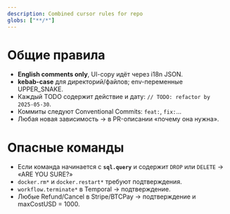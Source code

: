 ```yaml
---
description: Combined cursor rules for repo
globs: ["**/*"]
---
```


# Общие правила

- **English comments only**, UI-copy идёт через i18n JSON.  
- **kebab-case** для директорий/файлов; env-переменные UPPER_SNAKE.  
- Каждый TODO содержит действие и дату: `// TODO: refactor by 2025-05-30`.  
- Коммиты следуют Conventional Commits: `feat:`, `fix:`…  
- Любая новая зависимость → в PR-описании «почему она нужна».  

# Опасные команды

- Если команда начинается с **`sql.query`** и содержит `DROP` или `DELETE` → «ARE YOU SURE?»  
- `docker.rm*` и `docker.restart*` требуют подтверждения.  
- `workflow.terminate*` в Temporal → подтверждение.  
- Любые Refund/Cancel в Stripe/BTCPay → подтверждение и maxCostUSD = 1000. 